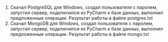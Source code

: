 1) Скачал PostgreSQL для Windows, создал пользователя с паролем, запустил сервер, подключился из PyCharm к базе данных, выполнил предложенные операции. Результат работы в файле postgres.txt
2) Скачал MongoDB для Windows, создал пользователя с паролем, запустил сервер, подключился из PyCharm к базе данных, выполнил предложенные операции. Результат работы в файле mongo.txt
